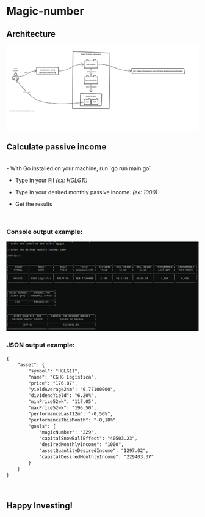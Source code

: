 # Magic-number
<!-- 
List of TODOs:
	TODO: Tests
	TODO: Logs
	TODO: Docker
	TODO: start the Flutter app and consume the api
 -->

## Architecture

![architecture](architecurte-magic-number.jpg)


## Calculate passive income

<br>
- With Go installed on your machine, run `go run main.go`

- Type in your [FII](https://fiis.com.br/artigos/o-que-e-fii/) _(ex: HGLG11)_

- Type in your desired monthly passive income. _(ex: 1000)_

- Get the results

<br>

### Console output example:

![results](magic-number-results.png)

### JSON output example:

```
{
    "asset": {
        "symbol": "HGLG11",
        "name": "CGHG Logística",
        "price": "176.87",
        "yieldAverage24m": "0.77100000",
        "dividendYield": "6.20%",
        "minPrice52wk": "117.05",
        "maxPrice52wk": "196.50",
        "performanceLast12m": "-0,56%",
        "performanceThisMonth": "-0,18%",
        "goals": {
            "magicNumber": "229",
            "capitalSnowBallEffect": "40503.23",
            "desiredMonthlyIncome": "1000",
            "assetQuantityDesiredIncome": "1297.02",
            "capitalDesiredMonthlyIncome": "229403.37"
        }
    }
}
```

<br>

## Happy Investing!

